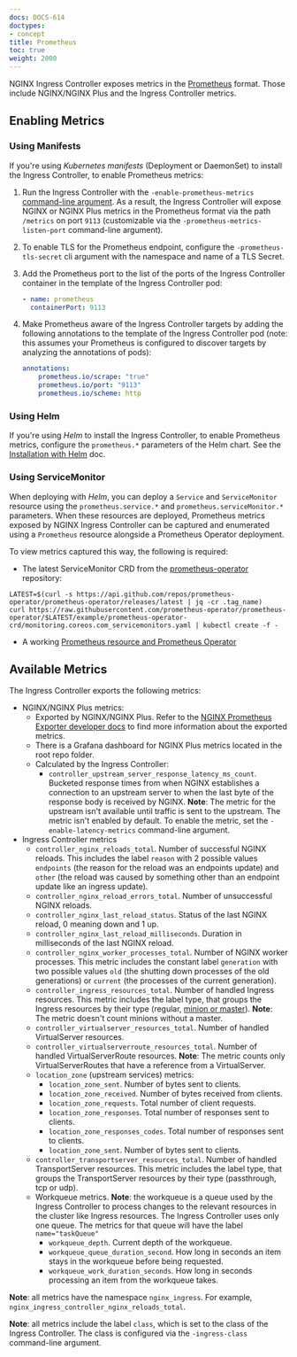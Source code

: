 ```yaml
---
docs: DOCS-614
doctypes:
- concept
title: Prometheus
toc: true
weight: 2000
---
```


NGINX Ingress Controller exposes metrics in the [Prometheus](https://prometheus.io/) format. Those include NGINX/NGINX Plus and the Ingress Controller metrics.

## Enabling Metrics

### Using Manifests
If you're using *Kubernetes manifests* (Deployment or DaemonSet) to install the Ingress Controller, to enable Prometheus metrics:

1. Run the Ingress Controller with the `-enable-prometheus-metrics` [command-line argument](/nginx-ingress-controller/configuration/global-configuration/command-line-arguments). As a result, the Ingress Controller will expose NGINX or NGINX Plus metrics in the Prometheus format via the path `/metrics` on port `9113` (customizable via the `-prometheus-metrics-listen-port` command-line argument).
1. To enable TLS for the Prometheus endpoint, configure the `-prometheus-tls-secret` cli argument with the namespace and name of a TLS Secret.
1. Add the Prometheus port to the list of the ports of the Ingress Controller container in the template of the Ingress Controller pod:

    ```yaml
    - name: prometheus
      containerPort: 9113
    ```

1. Make Prometheus aware of the Ingress Controller targets by adding the following annotations to the template of the Ingress Controller pod (note: this assumes your Prometheus is configured to discover targets by analyzing the annotations of pods):

    ```yaml
    annotations:
        prometheus.io/scrape: "true"
        prometheus.io/port: "9113"
        prometheus.io/scheme: http
    ```

### Using Helm

If you're using *Helm* to install the Ingress Controller, to enable Prometheus metrics, configure the `prometheus.*` parameters of the Helm chart. See the [Installation with Helm](/nginx-ingress-controller/installation/installation-with-helm) doc.

### Using ServiceMonitor

When deploying with *Helm*, you can deploy a `Service` and `ServiceMonitor` resource using the `prometheus.service.*` and `prometheus.serviceMonitor.*` parameters.
When these resources are deployed, Prometheus metrics exposed by NGINX Ingress Controller can be captured and enumerated using a `Prometheus` resource alongside a Prometheus Operator deployment.

To view metrics captured this way, the following is required:
* The latest ServiceMonitor CRD from the [prometheus-operator](https://github.com/prometheus-operator/prometheus-operator) repository:
```shell
LATEST=$(curl -s https://api.github.com/repos/prometheus-operator/prometheus-operator/releases/latest | jq -cr .tag_name)
curl https://raw.githubusercontent.com/prometheus-operator/prometheus-operator/$LATEST/example/prometheus-operator-crd/monitoring.coreos.com_servicemonitors.yaml | kubectl create -f -
```
* A working [Prometheus resource and Prometheus Operator](https://prometheus-operator.dev/docs/user-guides/getting-started/)

## Available Metrics

The Ingress Controller exports the following metrics:

- NGINX/NGINX Plus metrics:
  - Exported by NGINX/NGINX Plus. Refer to the [NGINX Prometheus Exporter developer docs](https://github.com/nginxinc/nginx-prometheus-exporter#exported-metrics) to find more information about the exported metrics.
  - There is a Grafana dashboard for NGINX Plus metrics located in the root repo folder.
  - Calculated by the Ingress Controller:
    - `controller_upstream_server_response_latency_ms_count`. Bucketed response times from when NGINX establishes a connection to an upstream server to when the last byte of the response body is received by NGINX. **Note**: The metric for the upstream isn't available until traffic is sent to the upstream. The metric isn't enabled by default. To enable the metric, set the `-enable-latency-metrics` command-line argument.
- Ingress Controller metrics
  - `controller_nginx_reloads_total`. Number of successful NGINX reloads. This includes the label `reason` with 2 possible values `endpoints` (the reason for the reload was an endpoints update) and `other` (the reload was caused by something other than an endpoint update like an ingress update).
  - `controller_nginx_reload_errors_total`. Number of unsuccessful NGINX reloads.
  - `controller_nginx_last_reload_status`. Status of the last NGINX reload, 0 meaning down and 1 up.
  - `controller_nginx_last_reload_milliseconds`. Duration in milliseconds of the last NGINX reload.
  - `controller_nginx_worker_processes_total`. Number of NGINX worker processes. This metric includes the constant label `generation` with two possible values `old` (the shutting down processes of the old generations) or `current` (the processes of the current generation).
  - `controller_ingress_resources_total`. Number of handled Ingress resources. This metric includes the label type, that groups the Ingress resources by their type (regular, [minion or master](/nginx-ingress-controller/configuration/ingress-resources/cross-namespace-configuration)). **Note**: The metric doesn't count minions without a master.
  - `controller_virtualserver_resources_total`. Number of handled VirtualServer resources.
  - `controller_virtualserverroute_resources_total`. Number of handled VirtualServerRoute resources. **Note**: The metric counts only VirtualServerRoutes that have a reference from a VirtualServer.
  - `location_zone` (upstream services) metrics:
    - `location_zone_sent`. Number of bytes sent to clients.
    - `location_zone_received`. Number of bytes received from clients.
    - `location_zone_requests`. Total number of client requests.
    - `location_zone_responses`. Total number of responses sent to clients.
    - `location_zone_responses_codes`. Total number of responses sent to clients.
    - `location_zone_sent`. Number of bytes sent to clients.
  - `controller_transportserver_resources_total`. Number of handled TransportServer resources. This metric includes the label type, that groups the TransportServer resources by their type (passthrough, tcp or udp).
  - Workqueue metrics. **Note**: the workqueue is a queue used by the Ingress Controller to process changes to the relevant resources in the cluster like Ingress resources. The Ingress Controller uses only one queue. The metrics for that queue will have the label `name="taskQueue"`
    - `workqueue_depth`. Current depth of the workqueue.
    - `workqueue_queue_duration_second`. How long in seconds an item stays in the workqueue before being requested.
    - `workqueue_work_duration_seconds`. How long in seconds processing an item from the workqueue takes.

**Note**: all metrics have the namespace `nginx_ingress`. For example, `nginx_ingress_controller_nginx_reloads_total`.

**Note**: all metrics include the label `class`, which is set to the class of the Ingress Controller. The class is configured via the `-ingress-class` command-line argument.
